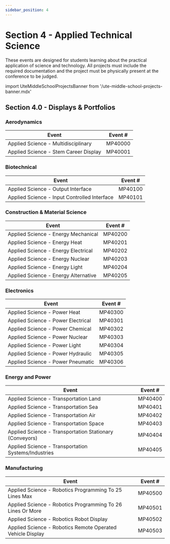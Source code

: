 ```yaml
---
sidebar_position: 4
---
```


# Section 4 - Applied Technical Science

These events are designed for students learning about the practical application of science and technology. All projects must include the required documentation and the project must be physically present at the conference to be judged.

import UteMiddleSchoolProjectsBanner from '/ute-middle-school-projects-banner.mdx'

<UteMiddleSchoolProjectsBanner />

## Section 4.0 - Displays & Portfolios

### Aerodynamics

| Event                                 | Event # |
| ------------------------------------- | ------- |
| Applied Science - Multidisciplinary   | MP40000 |
| Applied Science - Stem Career Display | MP40001 |

### Biotechnical

| Event                                        | Event # |
| -------------------------------------------- | ------- |
| Applied Science - Output Interface           | MP40100 |
| Applied Science - Input Controlled Interface | MP40101 |

### Construction & Material Science

| Event                                | Event # |
| ------------------------------------ | ------- |
| Applied Science - Energy Mechanical  | MP40200 |
| Applied Science - Energy Heat        | MP40201 |
| Applied Science - Energy Electrical  | MP40202 |
| Applied Science - Energy Nuclear     | MP40203 |
| Applied Science - Energy Light       | MP40204 |
| Applied Science - Energy Alternative | MP40205 |

### Electronics

| Event                              | Event # |
| ---------------------------------- | ------- |
| Applied Science - Power Heat       | MP40300 |
| Applied Science - Power Electrical | MP40301 |
| Applied Science - Power Chemical   | MP40302 |
| Applied Science - Power Nuclear    | MP40303 |
| Applied Science - Power Light      | MP40304 |
| Applied Science - Power Hydraulic  | MP40305 |
| Applied Science - Power Pneumatic  | MP40306 |

### Energy and Power

| Event                                                   | Event # |
| ------------------------------------------------------- | ------- |
| Applied Science - Transportation Land                   | MP40400 |
| Applied Science - Transportation Sea                    | MP40401 |
| Applied Science - Transportation Air                    | MP40402 |
| Applied Science - Transportation Space                  | MP40403 |
| Applied Science - Transportation Stationary (Conveyors) | MP40404 |
| Applied Science - Transportation Systems/Industries     | MP40405 |

### Manufacturing

| Event                                                      | Event # |
| ---------------------------------------------------------- | ------- |
| Applied Science - Robotics Programming To 25 Lines Max     | MP40500 |
| Applied Science - Robotics Programming To 26 Lines Or More | MP40501 |
| Applied Science - Robotics Robot Display                   | MP40502 |
| Applied Science - Robotics Remote Operated Vehicle Display | MP40503 |
